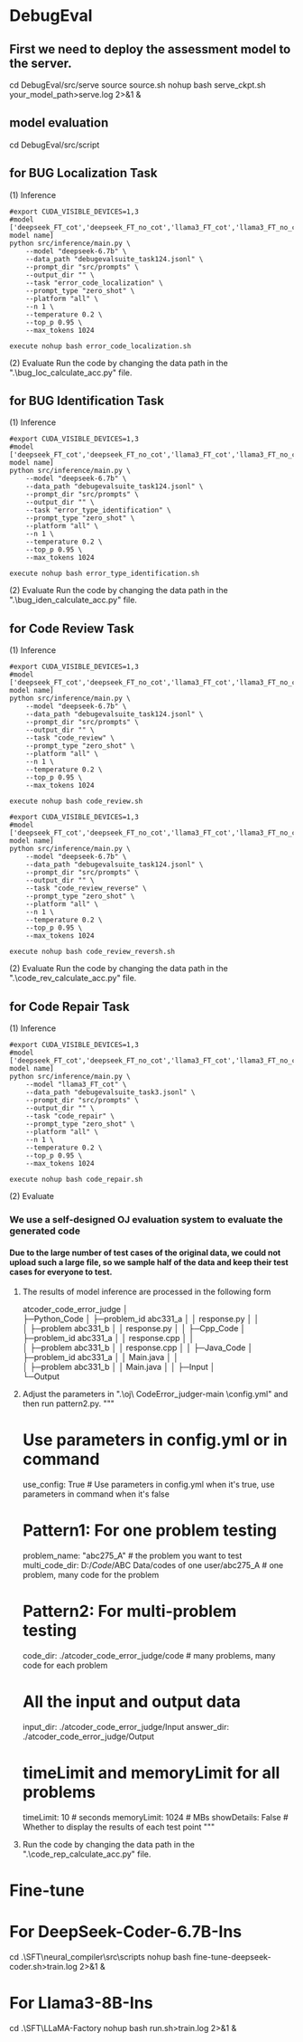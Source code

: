 # DebugEval
## First we need to deploy the assessment model to the server.
cd DebugEval/src/serve
source source.sh
nohup bash serve_ckpt.sh your_model_path>serve.log 2>&1 &
## model evaluation
cd DebugEval/src/script
## for BUG Localization Task
(1) Inference

    #export CUDA_VISIBLE_DEVICES=1,3
    #model ['deepseek_FT_cot','deepseek_FT_no_cot','llama3_FT_cot','llama3_FT_no_cot',other model name]
    python src/inference/main.py \
        --model "deepseek-6.7b" \
        --data_path "debugevalsuite_task124.jsonl" \
        --prompt_dir "src/prompts" \
        --output_dir "" \
        --task "error_code_localization" \
        --prompt_type "zero_shot" \
        --platform "all" \
        --n 1 \
        --temperature 0.2 \
        --top_p 0.95 \
        --max_tokens 1024

    execute nohup bash error_code_localization.sh   
(2) Evaluate
    Run the code by changing the data path in the ".\bug_loc_calculate_acc.py" file.
## for BUG Identification Task
(1) Inference

    #export CUDA_VISIBLE_DEVICES=1,3
    #model ['deepseek_FT_cot','deepseek_FT_no_cot','llama3_FT_cot','llama3_FT_no_cot',other model name]
    python src/inference/main.py \
        --model "deepseek-6.7b" \
        --data_path "debugevalsuite_task124.jsonl" \
        --prompt_dir "src/prompts" \
        --output_dir "" \
        --task "error_type_identification" \
        --prompt_type "zero_shot" \
        --platform "all" \
        --n 1 \
        --temperature 0.2 \
        --top_p 0.95 \
        --max_tokens 1024
        
    execute nohup bash error_type_identification.sh
(2) Evaluate
    Run the code by changing the data path in the ".\bug_iden_calculate_acc.py" file.
## for Code Review Task
(1) Inference

    #export CUDA_VISIBLE_DEVICES=1,3
    #model ['deepseek_FT_cot','deepseek_FT_no_cot','llama3_FT_cot','llama3_FT_no_cot',other model name]
    python src/inference/main.py \
        --model "deepseek-6.7b" \
        --data_path "debugevalsuite_task124.jsonl" \
        --prompt_dir "src/prompts" \
        --output_dir "" \
        --task "code_review" \
        --prompt_type "zero_shot" \
        --platform "all" \
        --n 1 \
        --temperature 0.2 \
        --top_p 0.95 \
        --max_tokens 1024
        
    execute nohup bash code_review.sh

    #export CUDA_VISIBLE_DEVICES=1,3
    #model ['deepseek_FT_cot','deepseek_FT_no_cot','llama3_FT_cot','llama3_FT_no_cot',other model name]
    python src/inference/main.py \
        --model "deepseek-6.7b" \
        --data_path "debugevalsuite_task124.jsonl" \
        --prompt_dir "src/prompts" \
        --output_dir "" \
        --task "code_review_reverse" \
        --prompt_type "zero_shot" \
        --platform "all" \
        --n 1 \
        --temperature 0.2 \
        --top_p 0.95 \
        --max_tokens 1024
        
    execute nohup bash code_review_reversh.sh
(2) Evaluate
    Run the code by changing the data path in the ".\code_rev_calculate_acc.py" file.
## for Code Repair Task
(1) Inference

    #export CUDA_VISIBLE_DEVICES=1,3
    #model ['deepseek_FT_cot','deepseek_FT_no_cot','llama3_FT_cot','llama3_FT_no_cot',other model name]
    python src/inference/main.py \
        --model "llama3_FT_cot" \
        --data_path "debugevalsuite_task3.jsonl" \
        --prompt_dir "src/prompts" \
        --output_dir "" \
        --task "code_repair" \
        --prompt_type "zero_shot" \
        --platform "all" \
        --n 1 \
        --temperature 0.2 \
        --top_p 0.95 \
        --max_tokens 1024
        
    execute nohup bash code_repair.sh
(2) Evaluate
### We use a self-designed OJ evaluation system to evaluate the generated code
#### Due to the large number of test cases of the original data, we could not upload such a large file, so we sample half of the data and keep their test cases for everyone to test. 
1) The results of model inference are processed in the following form
   
      atcoder_code_error_judge
    │  
    ├─Python_Code
    │  ├─problem_id abc331_a
    │  │   response.py
    │  │      
    │  ├─problem abc331_b
    │  │   response.py
    │  │
    ├─Cpp_Code
    │  ├─problem_id abc331_a
    │  │   response.cpp
    │  │      
    │  ├─problem abc331_b
    │  │   response.cpp
    │  │
    ├─Java_Code
    │  ├─problem_id abc331_a
    │  │   Main.java
    │  │      
    │  ├─problem abc331_b
    │  │   Main.java
    │  │
    ├─Input
    │          
    └─Output

3) Adjust the parameters in ".\oj\ CodeError_judger-main \config.yml" and then run pattern2.py.
   """
    # Use parameters in config.yml or in command
    use_config: True # Use parameters in config.yml when it's true, use parameters in command when it's false
    
    # Pattern1: For one problem testing
    problem_name: "abc275_A" # the problem you want to test
    multi_code_dir: D:/_Code_/ABC Data/codes of one user/abc275_A  # one problem, many code for the problem
    
    # Pattern2: For multi-problem testing
    code_dir: ./atcoder_code_error_judge/code  # many problems, many code for each problem
    
    # All the input and output data
    input_dir: ./atcoder_code_error_judge/Input
    answer_dir: ./atcoder_code_error_judge/Output
    
    # timeLimit and memoryLimit for all problems
    timeLimit: 10        # seconds
    memoryLimit: 1024    # MBs
    showDetails: False  # Whether to display the results of each test point
"""
5) Run the code by changing the data path in the ".\code_rep_calculate_acc.py" file.

# Fine-tune
# For DeepSeek-Coder-6.7B-Ins
cd .\SFT\neural_compiler\src\scripts
nohup bash fine-tune-deepseek-coder.sh>train.log 2>&1 &
# For Llama3-8B-Ins
cd .\SFT\LLaMA-Factory
nohup bash run.sh>train.log 2>&1 &
